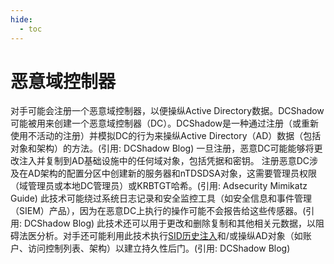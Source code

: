 ```yaml
---
hide:
  - toc
---
```


# 恶意域控制器

对手可能会注册一个恶意域控制器，以便操纵Active Directory数据。DCShadow可能被用来创建一个恶意域控制器（DC）。DCShadow是一种通过注册（或重新使用不活动的注册）并模拟DC的行为来操纵Active Directory（AD）数据（包括对象和架构）的方法。(引用: DCShadow Blog) 一旦注册，恶意DC可能能够将更改注入并复制到AD基础设施中的任何域对象，包括凭据和密钥。  注册恶意DC涉及在AD架构的配置分区中创建新的服务器和nTDSDSA对象，这需要管理员权限（域管理员或本地DC管理员）或KRBTGT哈希。(引用: Adsecurity Mimikatz Guide)  此技术可能绕过系统日志记录和安全监控工具（如安全信息和事件管理（SIEM）产品），因为在恶意DC上执行的操作可能不会报告给这些传感器。(引用: DCShadow Blog) 此技术还可以用于更改和删除复制和其他相关元数据，以阻碍法医分析。对手还可能利用此技术执行[SID历史注入](https://attack.mitre.org/techniques/T1134/005)和/或操纵AD对象（如账户、访问控制列表、架构）以建立持久性后门。(引用: DCShadow Blog)
